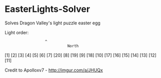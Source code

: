 # EasterLights-Solver
Solves Dragon Valley's light puzzle easter egg

Light order: 

	          	      ^
							    North
									
[1] 		[2] 		[3] 		[4] 		[5] 		[6]		[7]
[20]											                  	[8]
[19]											                  	[9]
[18]											                  	[10]
[17]		[16]		[15]		[14]		[13]		[12]	[11]

Credit to Apolloxv7 - http://imgur.com/a/JHUQx
